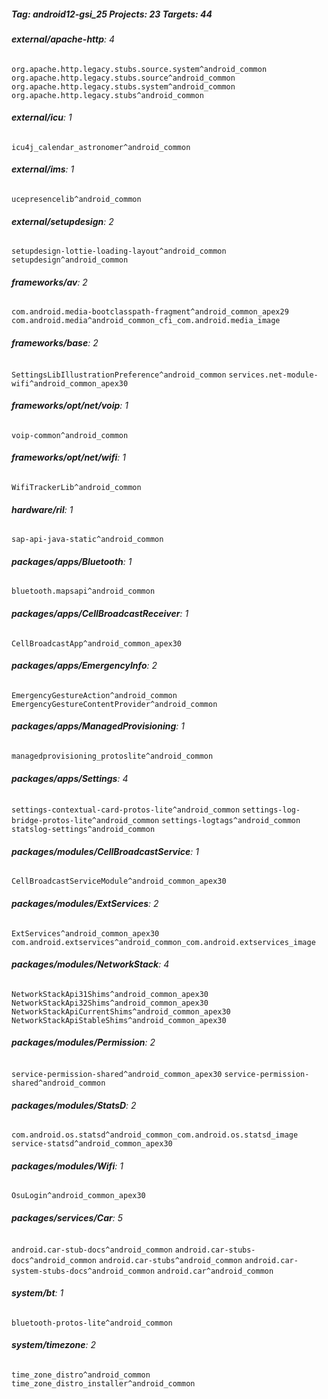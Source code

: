 ##### Tag: android12-gsi_25 Projects: 23 Targets: 44

###### **external/apache-http**: 4
`org.apache.http.legacy.stubs.source.system^android_common` `org.apache.http.legacy.stubs.source^android_common` `org.apache.http.legacy.stubs.system^android_common` `org.apache.http.legacy.stubs^android_common`
###### **external/icu**: 1
`icu4j_calendar_astronomer^android_common`
###### **external/ims**: 1
`ucepresencelib^android_common`
###### **external/setupdesign**: 2
`setupdesign-lottie-loading-layout^android_common` `setupdesign^android_common`
###### **frameworks/av**: 2
`com.android.media-bootclasspath-fragment^android_common_apex29` `com.android.media^android_common_cfi_com.android.media_image`
###### **frameworks/base**: 2
`SettingsLibIllustrationPreference^android_common` `services.net-module-wifi^android_common_apex30`
###### **frameworks/opt/net/voip**: 1
`voip-common^android_common`
###### **frameworks/opt/net/wifi**: 1
`WifiTrackerLib^android_common`
###### **hardware/ril**: 1
`sap-api-java-static^android_common`
###### **packages/apps/Bluetooth**: 1
`bluetooth.mapsapi^android_common`
###### **packages/apps/CellBroadcastReceiver**: 1
`CellBroadcastApp^android_common_apex30`
###### **packages/apps/EmergencyInfo**: 2
`EmergencyGestureAction^android_common` `EmergencyGestureContentProvider^android_common`
###### **packages/apps/ManagedProvisioning**: 1
`managedprovisioning_protoslite^android_common`
###### **packages/apps/Settings**: 4
`settings-contextual-card-protos-lite^android_common` `settings-log-bridge-protos-lite^android_common` `settings-logtags^android_common` `statslog-settings^android_common`
###### **packages/modules/CellBroadcastService**: 1
`CellBroadcastServiceModule^android_common_apex30`
###### **packages/modules/ExtServices**: 2
`ExtServices^android_common_apex30` `com.android.extservices^android_common_com.android.extservices_image`
###### **packages/modules/NetworkStack**: 4
`NetworkStackApi31Shims^android_common_apex30` `NetworkStackApi32Shims^android_common_apex30` `NetworkStackApiCurrentShims^android_common_apex30` `NetworkStackApiStableShims^android_common_apex30`
###### **packages/modules/Permission**: 2
`service-permission-shared^android_common_apex30` `service-permission-shared^android_common`
###### **packages/modules/StatsD**: 2
`com.android.os.statsd^android_common_com.android.os.statsd_image` `service-statsd^android_common_apex30`
###### **packages/modules/Wifi**: 1
`OsuLogin^android_common_apex30`
###### **packages/services/Car**: 5
`android.car-stub-docs^android_common` `android.car-stubs-docs^android_common` `android.car-stubs^android_common` `android.car-system-stubs-docs^android_common` `android.car^android_common`
###### **system/bt**: 1
`bluetooth-protos-lite^android_common`
###### **system/timezone**: 2
`time_zone_distro^android_common` `time_zone_distro_installer^android_common`
